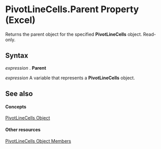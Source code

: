 
# PivotLineCells.Parent Property (Excel)

Returns the parent object for the specified  **PivotLineCells** object. Read-only.


## Syntax

 _expression_ . **Parent**

 _expression_ A variable that represents a **PivotLineCells** object.


## See also


#### Concepts


[PivotLineCells Object](cfa51fcd-3384-4c75-3ae9-4a2c1d92a489.md)
#### Other resources


[PivotLineCells Object Members](77db0767-34ff-6bb4-25e2-8a9361afe7f6.md)
